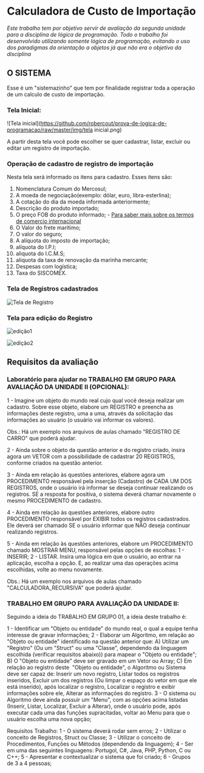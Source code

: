 # Calculadora de Custo de Importação

*Este trabalho tem por objetivo servir de avaliação da segunda unidade para a disciplina de lógica de programação. Todo o trabalho foi desenvolvido utilizando somente lógica de programação, evitando o uso dos paradigmas da orientação a objetos já que não era o objetivo da disciplina*



## O SISTEMA

Esse é um "sistemazinho" que tem por finalidade registrar toda a operação de um calculo de custo de importação.



### Tela Inicial:

![Tela inicial](https://github.com/robercout/prova-de-logica-de-programacao/raw/master/img/tela inicial.png)

A partir desta tela você pode escolher se quer cadastrar, listar, excluir ou editar um registro de importação.



### Operação de cadastro de registro de importação

Nesta tela será informado os itens para cadastro. Esses itens são:

1. Nomenclatura Comum do Mercosul;
2. A moeda de negociação(exemplo: dólar, euro, libra-esterlina);
3. A cotação do dia da moeda informada anteriormente;
4. Descrição do produto importado;
5. O preço FOB do produto informado; - [Para saber mais sobre os termos de comercio internacional](https://www.fazcomex.com.br/blog/incoterms-2020-todos-termos/)
6. O Valor do frete marítimo;
7. O valor do seguro;
8. A alíquota do imposto de importação;
9. alíquota do I.P.I;
10. aliquota do I.C.M.S;
11. aliquota da taxa de renovação da marinha mercante;
12. Despesas com logística;
13. Taxa do SISCOMEX.



### Tela de Registros cadastrados

![Tela de Registro](https://github.com/robercout/prova-de-logica-de-programacao/raw/master/img/lista.png)



### Tela para edição do Registro

![edição1](https://github.com/robercout/prova-de-logica-de-programacao/raw/master/img/edicao1.png)



![edição2](https://github.com/robercout/prova-de-logica-de-programacao/raw/master/img/edicao2.png)

## Requisitos da avaliação

### Laboratório para ajudar no TRABALHO EM GRUPO PARA AVALIAÇÃO DA UNIDADE II (OPCIONAL):

1 - Imagine um objeto do mundo real cujo qual você deseja realizar um cadastro. Sobre esse objeto, elabore um REGISTRO e preencha as informações deste registro, uma a uma, através da solicitação das informações ao usuário (o usuário vai informar os valores).

Obs.: Há um exemplo nos arquivos de aulas chamado "REGISTRO DE CARRO" que poderá ajudar.

2 - Ainda sobre o objeto da questão anterior e do registro criado, insira agora um VETOR com a possibilidade de cadastrar 20 REGISTROS, conforme criados na questão anterior.

3 - Ainda em relação às questões anteriores, elabore agora um PROCEDIMENTO responsável pela inserção (Cadastro) de CADA UM DOS REGISTROS, onde o usuário irá informar se deseja continuar realizando os registros. SE a resposta for positiva, o sistema deverá chamar novamente o mesmo PROCEDIMENTO de cadastro.

4 - Ainda em relação às questões anteriores, elabore outro PROCEDIMENTO responsável por EXIBIR todos os registros cadastrados. Ele deverá ser chamado SE o usuário informar que NÃO deseja continuar realizando registros.

5 - Ainda em relação às questões anteriores, elabore um PROCEDIMENTO chamado MOSTRAR MENU, responsável pelas opções de escolhas: 1 - INSERIR; 2 - LISTAR. Insira uma lógica em que o usuário, ao entrar na aplicação, escolha a opção. E, ao realizar uma das operações acima escolhidas, volte ao menu novamente.

Obs.: Há um exemplo nos arquivos de aulas chamado "CALCULADORA_RECURSIVA" que poderá ajudar.

### TRABALHO EM GRUPO PARA AVALIAÇÃO DA UNIDADE II:

Seguindo a ideia do TRABALHO EM GRUPO 01, a ideia deste trabalho é:

1 - Identificar um "Objeto ou entidade" do mundo real, o qual a equipe tenha interesse de gravar informações;
2 - Elaborar um Algoritmo, em relação ao "Objeto ou entidade" identificado na questão anterior que:
A) Utilizar um "Registro" (Ou um "Struct" ou uma "Classe", dependendo da linguagem escolhida (verificar requisitos abaixo)) para mapear o "Objeto ou entidade";
B) O "Objeto ou entidade" deve ser gravado em um Vetor ou Array;
C) Em relação ao registro deste  "Objeto ou entidade", o Algoritmo ou Sistema deve ser capaz de: Inserir um novo registro, Listar todos os registros inseridos, Excluir um dos registros (Ou limpar o espaço do vetor em que ele está inserido), após localizar o registro, Localizar o registro e exibir informações sobre ele, Alterar as informações do registro.
3 - O sistema ou Algoritmo deve ainda possuir um "Menu", com as opções acima listadas (Inserir, Listar, Localizar, Excluir a Alterar), onde o usuário pode, após executar cada uma das funções supracitadas, voltar ao Menu para que o usuário escolha uma nova opção;

Requisitos Trabalho:
1 - O sistema deverá rodar sem erros;
2 - Utilizar o conceito de Registros, Struct ou Classe;
3 - Utilizar o conceito de Procedimentos, Funções ou Métodos (dependendo da linguagem);
4 - Ser em uma das seguintes linguagens: Portugol, C#, Java, PHP, Python, C ou C++;
5 - Apresentar e contextualizar o sistema que foi criado;
6 - Grupos de 3 a 4 pessoas;

